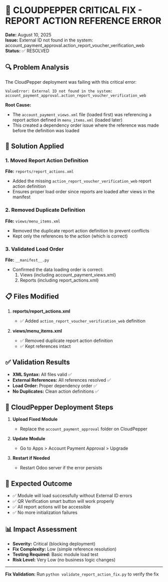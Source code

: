 # 🚨 CLOUDPEPPER CRITICAL FIX - REPORT ACTION REFERENCE ERROR

**Date:** August 10, 2025  
**Issue:** External ID not found in the system: account_payment_approval.action_report_voucher_verification_web  
**Status:** ✅ RESOLVED  

## 🔍 Problem Analysis

The CloudPepper deployment was failing with this critical error:
```
ValueError: External ID not found in the system: account_payment_approval.action_report_voucher_verification_web
```

**Root Cause:** 
- The `account_payment_views.xml` file (loaded first) was referencing a report action defined in `menu_items.xml` (loaded later)
- This created a dependency order issue where the reference was made before the definition was loaded

## 🔧 Solution Applied

### 1. Moved Report Action Definition
**File:** `reports/report_actions.xml`
- Added the missing `action_report_voucher_verification_web` report action definition
- Ensures proper load order since reports are loaded after views in the manifest

### 2. Removed Duplicate Definition  
**File:** `views/menu_items.xml`
- Removed the duplicate report action definition to prevent conflicts
- Kept only the references to the action (which is correct)

### 3. Validated Load Order
**File:** `__manifest__.py` 
- Confirmed the data loading order is correct:
  1. Views (including account_payment_views.xml)
  2. Reports (including report_actions.xml)

## 📋 Files Modified

1. **reports/report_actions.xml**
   - ✅ Added `action_report_voucher_verification_web` definition
   
2. **views/menu_items.xml**  
   - ✅ Removed duplicate report action definition
   - ✅ Kept references intact

## ✅ Validation Results

- **XML Syntax:** All files valid ✅
- **External References:** All references resolved ✅
- **Load Order:** Proper dependency order ✅
- **No Duplicates:** Clean action definitions ✅

## 🚀 CloudPepper Deployment Steps

1. **Upload Fixed Module**
   - Replace the `account_payment_approval` folder on CloudPepper
   
2. **Update Module**
   - Go to Apps > Account Payment Approval > Upgrade
   
3. **Restart if Needed**
   - Restart Odoo server if the error persists

## 🎯 Expected Outcome

- ✅ Module will load successfully without External ID errors
- ✅ QR Verification smart button will work properly  
- ✅ All report actions will be accessible
- ✅ No more initialization failures

## 📊 Impact Assessment

- **Severity:** Critical (blocking deployment)
- **Fix Complexity:** Low (simple reference resolution)
- **Testing Required:** Basic module load test
- **Risk Level:** Very Low (no business logic changes)

---
**Fix Validation:** Run `python validate_report_action_fix.py` to verify the fix
